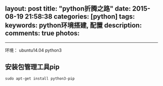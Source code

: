 layout: post
title: "python折腾之路"
date: 2015-08-19 21:58:38
categories: [python]
tags:
keywords: python环境搭建, 配置
description:
comments: true
photos:
-
---
环境：
ubuntu14.04
python3

## 安装包管理工具pip

`sudo apt-get install python3-pip`
